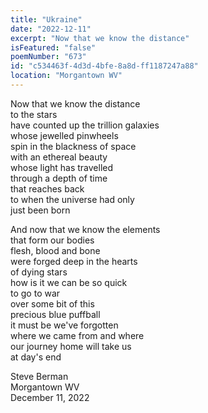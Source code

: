 ```yaml
---
title: "Ukraine"
date: "2022-12-11"
excerpt: "Now that we know the distance"
isFeatured: "false"
poemNumber: "673"
id: "c534463f-4d3d-4bfe-8a8d-ff1187247a88"
location: "Morgantown WV"
---
```


Now that we know the distance  
to the stars  
have counted up the trillion galaxies  
whose jewelled pinwheels  
spin in the blackness of space  
with an ethereal beauty  
whose light has travelled  
through a depth of time  
that reaches back  
to when the universe had only  
just been born

And now that we know the elements  
that form our bodies  
flesh, blood and bone  
were forged deep in the hearts  
of dying stars  
how is it we can be so quick  
to go to war  
over some bit of this  
precious blue puffball  
it must be we've forgotten  
where we came from and where  
our journey home will take us  
at day's end

Steve Berman  
Morgantown WV  
December 11, 2022
